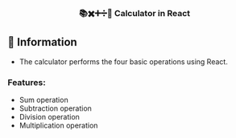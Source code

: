 <h3 align="center">
📚✖️➕➗🔢 Calculator in React
</h3>

##  🔖 Information

- The calculator performs the four basic operations using React.

### Features:

- Sum operation
- Subtraction operation
- Division operation
- Multiplication operation
